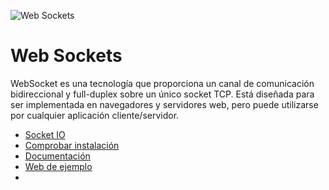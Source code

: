 ![Web Sockets](https://i.imgur.com/f4li4ul.png)
# Web Sockets
WebSocket es una tecnología que proporciona un canal de comunicación bidireccional y full-duplex sobre un único socket TCP. Está diseñada para ser implementada en navegadores y servidores web, pero puede utilizarse por cualquier aplicación cliente/servidor. 

* [Socket IO](https://www.npmjs.com/package/socket.io)
* [Comprobar instalación](http://localhost:8080/socket.io/socket.io.js)
* [Documentación](https://socket.io/docs/v4/)
* [Web de ejemplo](https://web-sockets-io.herokuapp.com/)
* []()
